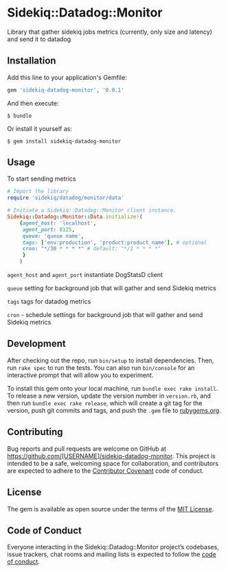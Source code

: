 # Sidekiq::Datadog::Monitor

Library that gather sidekiq jobs metrics (currently, only size and latency)
and send it to datadog

## Installation

Add this line to your application's Gemfile:

```ruby
gem 'sidekiq-datadog-monitor', '0.0.1'
```

And then execute:

    $ bundle

Or install it yourself as:

    $ gem install sidekiq-datadog-monitor

## Usage

To start sending metrics

```ruby
# Import the library
require 'sidekiq/datadog/monitor/data'

# Initiate a Sidekiq::Datadog::Monitor client instance.
Sidekiq::Datadog::Monitor::Data.initialize!(
    {agent_host: 'localhost', 
     agent_port: 8125,
     queue: 'queue name',
     tags: ['env:production', 'product:product_name'], # optional
     cron: "*/30 * * * *" # default: "*/1 * * * *"
     } 
    )

```
`agent_host` and `agent_port` instantiate DogStatsD client 

`queue` setting for background job that will gather and send Sidekiq metrics

`tags` tags for datadog metrics

`cron` - schedule settings for background job that will gather and send Sidekiq metrics



## Development

After checking out the repo, run `bin/setup` to install dependencies. Then, run `rake spec` to run the tests. You can also run `bin/console` for an interactive prompt that will allow you to experiment.

To install this gem onto your local machine, run `bundle exec rake install`. To release a new version, update the version number in `version.rb`, and then run `bundle exec rake release`, which will create a git tag for the version, push git commits and tags, and push the `.gem` file to [rubygems.org](https://rubygems.org).

## Contributing

Bug reports and pull requests are welcome on GitHub at https://github.com/[USERNAME]/sidekiq-datadog-monitor. This project is intended to be a safe, welcoming space for collaboration, and contributors are expected to adhere to the [Contributor Covenant](http://contributor-covenant.org) code of conduct.

## License

The gem is available as open source under the terms of the [MIT License](https://opensource.org/licenses/MIT).

## Code of Conduct

Everyone interacting in the Sidekiq::Datadog::Monitor project’s codebases, issue trackers, chat rooms and mailing lists is expected to follow the [code of conduct](https://github.com/[USERNAME]/sidekiq-datadog-monitor/blob/master/CODE_OF_CONDUCT.md).
